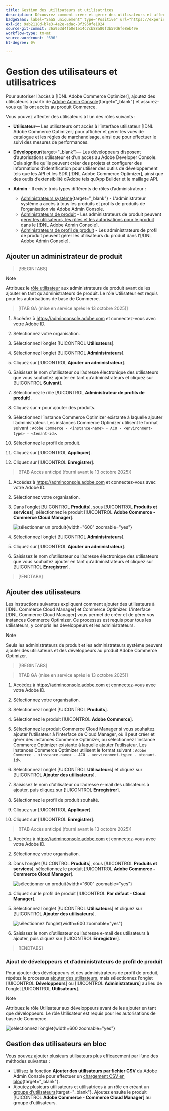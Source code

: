 ```yaml
---
title: Gestion des utilisateurs et utilisatrices
description: Découvrez comment créer et gérer des utilisateurs et affecter des rôles utilisateur à  [!DNL Adobe Commerce Optimizer].
badgeSaas: label="SaaS uniquement" type="Positive" url="https://experienceleague.adobe.com/fr/docs/commerce/user-guides/product-solutions" tooltip="S’applique uniquement aux projets Adobe Commerce as a Cloud Service et Adobe Commerce Optimizer (infrastructure SaaS gérée par Adobe)."
exl-id: 9ab2118d-b7e3-4e2e-adac-8f3950fe1824
source-git-commit: 36a953d4fb0e1e14c7cb88a80f3b59d6fe8eb49e
workflow-type: tm+mt
source-wordcount: '696'
ht-degree: 0%

---
```


# Gestion des utilisateurs et utilisatrices

Pour autoriser l’accès à [!DNL Adobe Commerce Optimizer], ajoutez des utilisateurs à partir de [Adobe Admin Console](https://adminconsole.adobe.com){target="_blank"} et assurez-vous qu’ils ont accès au produit Commerce.

Vous pouvez affecter des utilisateurs à l’un des rôles suivants :

- **Utilisateur**— Les utilisateurs ont accès à l’interface utilisateur [!DNL Adobe Commerce Optimizer] pour afficher et gérer les vues de catalogue et les règles de marchandisage, ainsi que pour effectuer le suivi des mesures de performances.

- [**Développeur**](https://helpx.adobe.com/fr/enterprise/using/manage-developers.html#Adddevelopers){target="_blank"}— Les développeurs disposent d’autorisations utilisateur et d’un accès au Adobe Developer Console. Cela signifie qu’ils peuvent créer des projets et configurer des informations d’identification pour utiliser des outils de développement tels que les API et les SDK [!DNL Adobe Commerce Optimizer], ainsi que des outils d’extensibilité d’Adobe tels qu’App Builder et le maillage API.

- **Admin** - Il existe trois types différents de rôles d’administrateur :
   - [Administrateurs système](https://helpx.adobe.com/fr/enterprise/using/admin-roles.html){target="_blank"} - L’administrateur système a accès à tous les produits et profils de produits de l’organisation via Adobe Admin Console.
   - [Administrateurs de produit](#add-a-product-admin) - Les administrateurs de produit peuvent [gérer les utilisateurs, les rôles et les autorisations pour le produit](#add-users-and-admins) dans le [!DNL Adobe Admin Console].
   - [Administrateurs de profil de produit](#add-users-developers-and-product-profile-admins) - Les administrateurs de profil de produit peuvent gérer les utilisateurs du produit dans l’[!DNL Adobe Admin Console].

## Ajouter un administrateur de produit

>[!BEGINTABS]

>[!NOTE]
>
>Attribuez le [rôle utilisateur](#add-users) aux administrateurs de produit avant de les ajouter en tant qu’administrateurs de produit. Le rôle Utilisateur est requis pour les autorisations de base de Commerce.

>[!TAB GA (mise en service après le 13 octobre 2025)]

1. Accédez à <https://adminconsole.adobe.com> et connectez-vous avec votre Adobe ID.

1. Sélectionnez votre organisation.

1. Sélectionnez l’onglet [!UICONTROL **Utilisateurs**].

1. Sélectionnez l’onglet [!UICONTROL **Administrateurs**].

1. Cliquez sur [!UICONTROL **Ajouter un administrateur**].

1. Saisissez le nom d’utilisateur ou l’adresse électronique des utilisateurs que vous souhaitez ajouter en tant qu’administrateurs et cliquez sur [!UICONTROL **Suivant**].

1. Sélectionnez le rôle [!UICONTROL **Administrateur de profils de produit**].

1. Cliquez sur **+** pour ajouter des produits.

1. Sélectionnez l’instance Commerce Optimizer existante à laquelle ajouter l’administrateur. Les instances Commerce Optimizer utilisent le format suivant : `Adobe Commerce - <instance-name> - ACO - <environment-type> - <tenant-id>`.

1. Sélectionnez le profil de produit.

1. Cliquez sur [!UICONTROL **Appliquer**].

1. Cliquez sur [!UICONTROL **Enregistrer**].

>[!TAB Accès anticipé (fourni avant le 13 octobre 2025)]

1. Accédez à <https://adminconsole.adobe.com> et connectez-vous avec votre Adobe ID.

1. Sélectionnez votre organisation.

1. Dans l’onglet [!UICONTROL **Produits**], sous [!UICONTROL **Produits et services**], sélectionnez le produit [!UICONTROL **Adobe Commerce - Commerce Cloud Manager**].

   ![sélectionner un produit](/help/cloud-service/assets/backend.png){width="600" zoomable="yes"}

1. Sélectionnez l’onglet [!UICONTROL **Administrateurs**].

1. Cliquez sur [!UICONTROL **Ajouter un administrateur**].

1. Saisissez le nom d’utilisateur ou l’adresse électronique des utilisateurs que vous souhaitez ajouter en tant qu’administrateurs et cliquez sur [!UICONTROL **Enregistrer**].

>[!ENDTABS]

## Ajouter des utilisateurs

Les instructions suivantes expliquent comment ajouter des utilisateurs à [!DNL Commerce Cloud Manager] et Commerce Optimizer. L’interface [!DNL Commerce Cloud Manager] vous permet de créer et de gérer vos instances Commerce Optimizer. Ce processus est requis pour tous les utilisateurs, y compris les développeurs et les administrateurs.

>[!NOTE]
>
>Seuls les administrateurs de produit et les administrateurs système peuvent ajouter des utilisateurs et des développeurs au produit Adobe Commerce Optimizer.

>[!BEGINTABS]

>[!TAB GA (mise en service après le 13 octobre 2025)]

1. Accédez à <https://adminconsole.adobe.com> et connectez-vous avec votre Adobe ID.

1. Sélectionnez votre organisation.

1. Sélectionnez l’onglet [!UICONTROL **Produits**].

1. Sélectionnez le produit [!UICONTROL **Adobe Commerce**].

1. Sélectionnez le produit Commerce Cloud Manager si vous souhaitez ajouter l’utilisateur à l’interface de Cloud Manager, où il peut créer et gérer des instances Commerce Optimizer, ou sélectionnez l’instance Commerce Optimizer existante à laquelle ajouter l’utilisateur. Les instances Commerce Optimizer utilisent le format suivant : `Adobe Commerce - <instance-name> - ACO - <environment-type> - <tenant-id>`.

1. Sélectionnez l’onglet [!UICONTROL **Utilisateurs**] et cliquez sur [!UICONTROL **Ajouter des utilisateurs**].

1. Saisissez le nom d’utilisateur ou l’adresse e-mail des utilisateurs à ajouter, puis cliquez sur [!UICONTROL **Enregistrer**].

1. Sélectionnez le profil de produit souhaité.

1. Cliquez sur [!UICONTROL **Appliquer**].

1. Cliquez sur [!UICONTROL **Enregistrer**].

>[!TAB Accès anticipé (fourni avant le 13 octobre 2025)]

1. Accédez à <https://adminconsole.adobe.com> et connectez-vous avec votre Adobe ID.

1. Sélectionnez votre organisation.

1. Dans l’onglet [!UICONTROL **Produits**], sous [!UICONTROL **Produits et services**], sélectionnez le produit [!UICONTROL **Adobe Commerce - Commerce Cloud Manager**].

   ![sélectionner un produit](/help/cloud-service//assets/backend.png){width="600" zoomable="yes"}

1. Cliquez sur le profil de produit [!UICONTROL **Par défaut - Cloud Manager**].

1. Sélectionnez l’onglet [!UICONTROL **Utilisateurs**] et cliquez sur [!UICONTROL **Ajouter des utilisateurs**].

   ![sélectionnez l’onglet](/help/cloud-service/assets/tab-select.png){width=600 zoomable="yes"}

1. Saisissez le nom d’utilisateur ou l’adresse e-mail des utilisateurs à ajouter, puis cliquez sur [!UICONTROL **Enregistrer**].

>[!ENDTABS]

### Ajout de développeurs et d’administrateurs de profil de produit

Pour ajouter des développeurs et des administrateurs de profil de produit, répétez le processus [ajouter des utilisateurs](#add-users), mais sélectionnez l’onglet [!UICONTROL **Développeurs**] ou [!UICONTROL **Administrateurs**] au lieu de l’onglet [!UICONTROL **Utilisateurs**].

>[!NOTE]
>
>Attribuez le rôle Utilisateur aux développeurs avant de les ajouter en tant que développeurs. Le rôle Utilisateur est requis pour les autorisations de base de Commerce.

![sélectionnez l’onglet](/help//cloud-service/assets/tab-select.png){width=600 zoomable="yes"}

## Gestion des utilisateurs en bloc

Vous pouvez ajouter plusieurs utilisateurs plus efficacement par l’une des méthodes suivantes :

- Utilisez la fonction **Ajouter des utilisateurs par fichier CSV** du Adobe Admin Console pour effectuer un [chargement CSV en bloc](https://helpx.adobe.com/fr/enterprise/using/bulk-upload-users.html){target="_blank"}.
- Ajoutez plusieurs utilisateurs et utilisatrices à un rôle en créant un [groupe d’utilisateurs](https://helpx.adobe.com/fr/enterprise/using/user-groups.html){target="_blank"}. Ajoutez ensuite le produit [!UICONTROL **Adobe Commerce - Commerce Cloud Manager**] au groupe d’utilisateurs.

